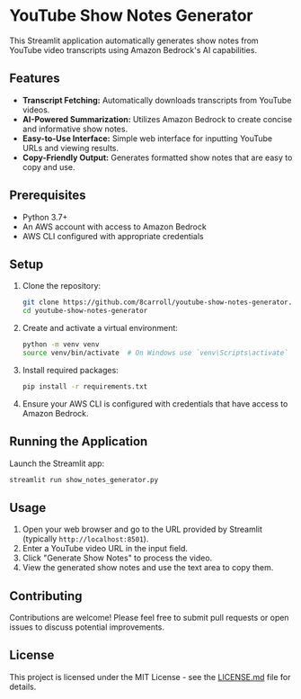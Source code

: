 # YouTube Show Notes Generator

This Streamlit application automatically generates show notes from YouTube video transcripts using Amazon Bedrock's AI capabilities.

## Features

- **Transcript Fetching:** Automatically downloads transcripts from YouTube videos.
- **AI-Powered Summarization:** Utilizes Amazon Bedrock to create concise and informative show notes.
- **Easy-to-Use Interface:** Simple web interface for inputting YouTube URLs and viewing results.
- **Copy-Friendly Output:** Generates formatted show notes that are easy to copy and use.

## Prerequisites

- Python 3.7+
- An AWS account with access to Amazon Bedrock
- AWS CLI configured with appropriate credentials

## Setup

1. Clone the repository:
   ```bash
   git clone https://github.com/8carroll/youtube-show-notes-generator.git
   cd youtube-show-notes-generator
   ```

2. Create and activate a virtual environment:
   ```bash
   python -m venv venv
   source venv/bin/activate  # On Windows use `venv\Scripts\activate`
   ```

3. Install required packages:
   ```bash
   pip install -r requirements.txt
   ```

4. Ensure your AWS CLI is configured with credentials that have access to Amazon Bedrock.

## Running the Application

Launch the Streamlit app:

```bash
streamlit run show_notes_generator.py
```

## Usage

1. Open your web browser and go to the URL provided by Streamlit (typically `http://localhost:8501`).
2. Enter a YouTube video URL in the input field.
3. Click "Generate Show Notes" to process the video.
4. View the generated show notes and use the text area to copy them.

## Contributing

Contributions are welcome! Please feel free to submit pull requests or open issues to discuss potential improvements.

## License

This project is licensed under the MIT License - see the [LICENSE.md](LICENSE.md) file for details.